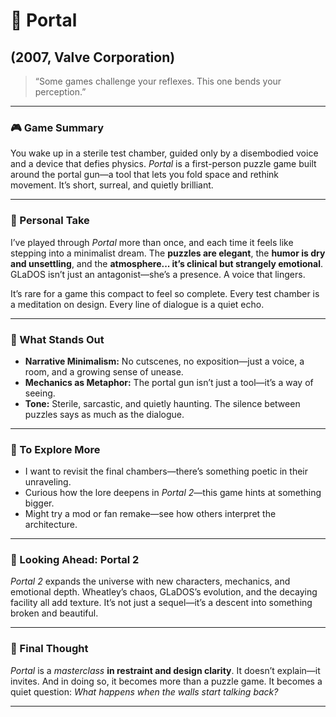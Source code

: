 # 🧪 Portal 
## (2007, Valve Corporation)

> “Some games challenge your reflexes. This one bends your perception.”

---

### 🎮 Game Summary  
You wake up in a sterile test chamber, guided only by a disembodied voice and a device that defies physics. *Portal* is a first-person puzzle game built around the portal gun—a tool that lets you fold space and rethink movement. It’s short, surreal, and quietly brilliant.

---

### 🧠 Personal Take  
I’ve played through *Portal* more than once, and each time it feels like stepping into a minimalist dream. The **puzzles are elegant**, the **humor is dry and unsettling**, and the **atmosphere... it’s clinical but strangely emotional**. GLaDOS isn’t just an antagonist—she’s a presence. A voice that lingers.

It’s rare for a game this compact to feel so complete. Every test chamber is a meditation on design. Every line of dialogue is a quiet echo.

---

### 🎨 What Stands Out

- **Narrative Minimalism:** No cutscenes, no exposition—just a voice, a room, and a growing sense of unease.  
- **Mechanics as Metaphor:** The portal gun isn’t just a tool—it’s a way of seeing.  
- **Tone:** Sterile, sarcastic, and quietly haunting. The silence between puzzles says as much as the dialogue.

---

### 🧪 To Explore More

- I want to revisit the final chambers—there’s something poetic in their unraveling.  
- Curious how the lore deepens in *Portal 2*—this game hints at something bigger.  
- Might try a mod or fan remake—see how others interpret the architecture.

---

### 🔮 Looking Ahead: Portal 2  
*Portal 2* expands the universe with new characters, mechanics, and emotional depth. Wheatley’s chaos, GLaDOS’s evolution, and the decaying facility all add texture. It’s not just a sequel—it’s a descent into something broken and beautiful.

---

### 🧘 Final Thought  
*Portal* is a *masterclass* **in restraint and design clarity**. It doesn’t explain—it invites. And in doing so, it becomes more than a puzzle game. It becomes a quiet question: *What happens when the walls start talking back?*

---